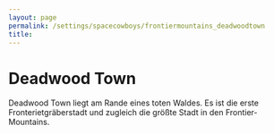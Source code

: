 ```yaml
---
layout: page
permalink: /settings/spacecowboys/frontiermountains_deadwoodtown
title: 
---
```


# Deadwood Town

Deadwood Town liegt am Rande eines toten Waldes. Es ist die erste Fronterietgräberstadt und zugleich die größte Stadt in den Frontier-Mountains.

